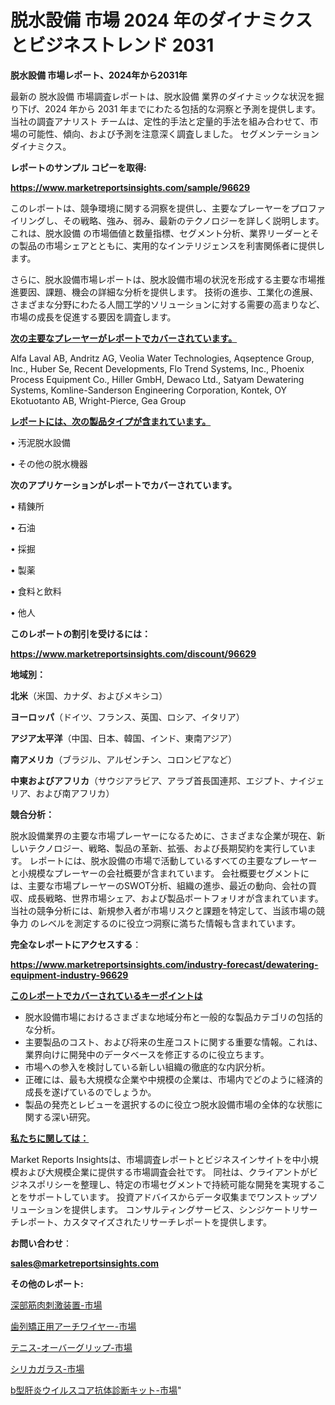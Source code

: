 # 脱水設備 市場 2024 年のダイナミクスとビジネストレンド 2031

<strong>脱水設備 市場レポート、2024年から2031年</strong>

最新の 脱水設備 市場調査レポートは、脱水設備 業界のダイナミックな状況を掘り下げ、2024 年から 2031 年までにわたる包括的な洞察と予測を提供します。当社の調査アナリスト チームは、定性的手法と定量的手法を組み合わせて、市場の可能性、傾向、および予測を注意深く調査しました。 セグメンテーションダイナミクス。



<strong>レポートのサンプル コピーを取得:</strong> <a href=https://www.marketreportsinsights.com/sample/96629>

<strong><u>https://www.marketreportsinsights.com/sample/96629</u></strong></a>

このレポートは、競争環境に関する洞察を提供し、主要なプレーヤーをプロファイリングし、その戦略、強み、弱み、最新のテクノロジーを詳しく説明します。 これは、脱水設備 の市場価値と数量指標、セグメント分析、業界リーダーとその製品の市場シェアとともに、実用的なインテリジェンスを利害関係者に提供します。

さらに、脱水設備市場レポートは、脱水設備市場の状況を形成する主要な市場推進要因、課題、機会の詳細な分析を提供します。 技術の進歩、工業化の進展、さまざまな分野にわたる人間工学的ソリューションに対する需要の高まりなど、市場の成長を促進する要因を調査します。



<strong><u>次の主要なプレーヤーがレポートでカバーされています。</u></strong>

Alfa Laval AB, Andritz AG, Veolia Water Technologies, Aqseptence Group, Inc., Huber Se, Recent Developments, Flo Trend Systems, Inc., Phoenix Process Equipment Co., Hiller GmbH, Dewaco Ltd., Satyam Dewatering Systems, Komline-Sanderson Engineering Corporation, Kontek, OY Ekotuotanto AB, Wright-Pierce, Gea Group



<strong><u><b>レポートには、次の製品タイプが含まれています。</b></u></strong>

• 汚泥脱水設備

• その他の脱水機器



<strong><b>次のアプリケーションがレポートでカバーされています。</b></strong>

• 精錬所

• 石油

• 採掘

• 製薬

• 食料と飲料

• 他人



<strong><b>このレポートの割引を受けるには：</b></strong><a href=https://www.marketreportsinsights.com/discount/96629>

<strong><u>https://www.marketreportsinsights.com/discount/96629</u></strong></a>



<strong>地域別：</strong>



<strong>北米</strong>（米国、カナダ、およびメキシコ）



<strong>ヨーロッパ</strong>（ドイツ、フランス、英国、ロシア、イタリア）



<strong>アジア太平洋</strong>（中国、日本、韓国、インド、東南アジア）



<strong>南アメリカ</strong>（ブラジル、アルゼンチン、コロンビアなど）



<strong>中東およびアフリカ</strong>（サウジアラビア、アラブ首長国連邦、エジプト、ナイジェリア、および南アフリカ）



<strong>競合分析：</strong>

脱水設備業界の主要な市場プレーヤーになるために、さまざまな企業が現在、新しいテクノロジー、戦略、製品の革新、拡張、および長期契約を実行しています。 レポートには、脱水設備の市場で活動しているすべての主要なプレーヤーと小規模なプレーヤーの会社概要が含まれています。 会社概要セグメントには、主要な市場プレーヤーのSWOT分析、組織の進歩、最近の動向、会社の買収、成長戦略、世界市場シェア、および製品ポートフォリオが含まれています。 当社の競争分析には、新規参入者が市場リスクと課題を特定して、当該市場の競争力 のレベルを測定するのに役立つ洞察に満ちた情報も含まれています。



<strong>完全なレポートにアクセスする</strong>：

<a href=https://www.marketreportsinsights.com/industry-forecast/dewatering-equipment-industry-96629>

<strong><u>https://www.marketreportsinsights.com/industry-forecast/dewatering-equipment-industry-96629</u></strong></a>



<strong><u><b>このレポートでカバーされているキーポイントは</b></u></strong>
<ul>
  <li>脱水設備市場におけるさまざまな地域分布と一般的な製品カテゴリの包括的な分析。</li>
  <li>主要製品のコスト、および将来の生産コストに関する重要な情報。これは、業界向けに開発中のデータベースを修正するのに役立ちます。</li>
  <li>市場への参入を検討している新しい組織の徹底的な内訳分析。</li>
  <li>正確には、最も大規模な企業や中規模の企業は、市場内でどのように経済的成長を遂げているのでしょうか。</li>
  <li>製品の発売とレビューを選択するのに役立つ脱水設備市場の全体的な状態に関する深い研究。</li>
</ul>


<strong><u><b>私たちに関しては：</b></u></strong>

Market Reports Insightsは、市場調査レポートとビジネスインサイトを中小規模および大規模企業に提供する市場調査会社です。 同社は、クライアントがビジネスポリシーを整理し、特定の市場セグメントで持続可能な開発を実現することをサポートしています。 投資アドバイスからデータ収集までワンストップソリューションを提供します。 コンサルティングサービス、シンジケートリサーチレポート、カスタマイズされたリサーチレポートを提供します。



<strong><b>お問い合わせ</b></strong>：

<a href=mailto:sales@marketreportsinsights.com>

<strong><u>sales@marketreportsinsights.com</u></strong></a>



<strong>その他のレポート:</strong>

<a href=https://www.linkedin.com/pulse/深部筋肉刺激装置-市場-2023-総利益と主要ベンダー-2030-consumer-connection-collective-360-q0gtf/>深部筋肉刺激装置-市場</a>

<a href=https://www.linkedin.com/pulse/歯列矯正用アーチワイヤー-市場-2023-推進要因と成長機会-2030-pr-news-hub-7eydf/>歯列矯正用アーチワイヤー-市場</a>

<a href=https://www.linkedin.com/pulse/テニス-オーバーグリップ-市場-2023-競争分析と事業成長-2030-dchxf/>テニス-オーバーグリップ-市場</a>

<a href=https://www.linkedin.com/pulse/シリカガラス-市場-2023-競争分析と事業成長-2030-consumer-connection-collective-360-txzdf/>シリカガラス-市場</a>

<a href=https://www.linkedin.com/pulse/b型肝炎ウイルスコア抗体診断キット-市場-2023-最新の-cagr-および成長分析-2030-pr-news-hub-g4tvf/>b型肝炎ウイルスコア抗体診断キット-市場</a>"
